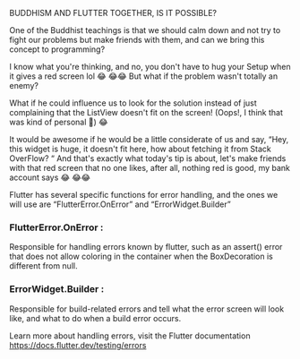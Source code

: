 BUDDHISM AND FLUTTER TOGETHER, IS IT POSSIBLE?

One of the Buddhist teachings is that we should calm down and not try to fight our problems but make friends with them, and can we bring this concept to programming?

I know what you're thinking, and no, you don't have to hug your Setup when it gives a red screen lol 😂 😂😂 But what if the problem wasn't totally an enemy?

What if he could influence us to look for the solution instead of just complaining that the ListView doesn't fit on the screen! (Oops!, I think that was kind of personal 🤭) 😂

It would be awesome if he would be a little considerate of us and say, “Hey, this widget is huge, it doesn't fit here, how about fetching it from Stack OverFlow? “ And that's exactly what today's tip is about, let's make friends with that red screen that no one likes, after all, nothing red is good, my bank account says 😂 😂😂

Flutter has several specific functions for error handling, and the ones we will use are “FlutterError.OnError” and “ErrorWidget.Builder”

### FlutterError.OnError :
Responsible for handling errors known by flutter, such as an assert() error that does not allow coloring in the container when the BoxDecoration is different from null.

### ErrorWidget.Builder :
Responsible for build-related errors and tell what the error screen will look like, and what to do when a build error occurs.


Learn more about handling errors, visit the Flutter documentation https://docs.flutter.dev/testing/errors
